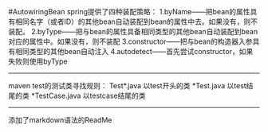 #AutowiringBean
spring提供了四种装配策略：
	1.byName——把bean的属性具有相同名字（或者ID）的其他bean自动装配到bean的属性中去。如果没有，则不装配。
	2.byType——把与bean的属性具备相同类型的其他bean自动装配到bean对应的属性中。如果没有，则不装配
	3.constructor——把与bean的构造器入参具有相同类型的其他bean自动注入
	4.autodetect——首先尝试constructor，如果失败则使用byType
* * *
maven test的测试类寻找规则：
	Test*.java 以test开头的类
	*Test.java 以test结尾的类
	*TestCase.java 以testcase结尾的类

* * *
添加了markdown语法的ReadMe